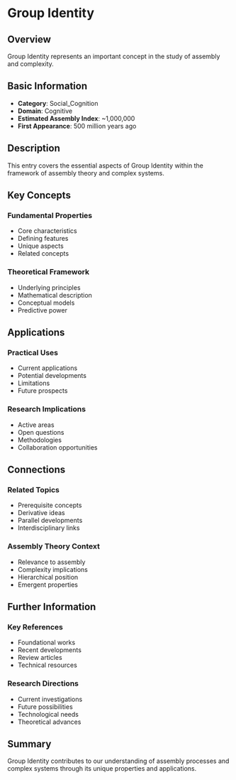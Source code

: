 # Group Identity

## Overview

Group Identity represents an important concept in the study of assembly and complexity.

## Basic Information

- **Category**: Social_Cognition
- **Domain**: Cognitive
- **Estimated Assembly Index**: ~1,000,000
- **First Appearance**: 500 million years ago

## Description

This entry covers the essential aspects of Group Identity within the framework of assembly theory and complex systems.

## Key Concepts

### Fundamental Properties
- Core characteristics
- Defining features
- Unique aspects
- Related concepts

### Theoretical Framework
- Underlying principles
- Mathematical description
- Conceptual models
- Predictive power

## Applications

### Practical Uses
- Current applications
- Potential developments
- Limitations
- Future prospects

### Research Implications
- Active areas
- Open questions
- Methodologies
- Collaboration opportunities

## Connections

### Related Topics
- Prerequisite concepts
- Derivative ideas
- Parallel developments
- Interdisciplinary links

### Assembly Theory Context
- Relevance to assembly
- Complexity implications
- Hierarchical position
- Emergent properties

## Further Information

### Key References
- Foundational works
- Recent developments
- Review articles
- Technical resources

### Research Directions
- Current investigations
- Future possibilities
- Technological needs
- Theoretical advances

## Summary

Group Identity contributes to our understanding of assembly processes and complex systems through its unique properties and applications.
